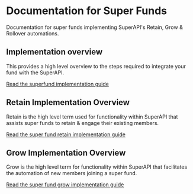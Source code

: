 # Documentation for Super Funds

Documentation for super funds implementing SuperAPI's Retain, Grow & Rollover automations.

## Implementation overview

This provides a high level overview to the steps required to integrate your fund with the SuperAPI.

[Read the superfund implementation guide](/funds/implementation_overview/index.html)

## Retain Implementation Overview

Retain is the high level term used for functionality within SuperAPI that assists super funds to retain & engage their existing members.

[Read the super fund retain implementation guide](/funds/retain/index.html)

## Grow Implementation Overview

Grow is the high level term for functionality within SuperAPI that facilitates the automation of new members joining a super fund.

[Read the super fund grow implementation guide](/funds/grow/index.html)
